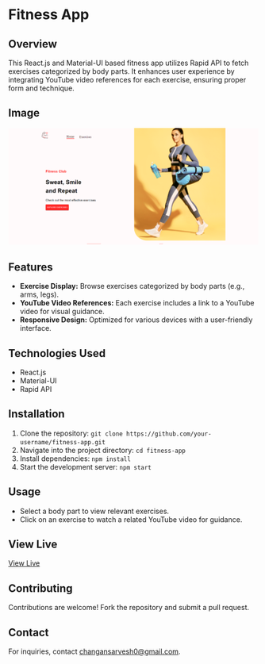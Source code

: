 <!DOCTYPE html>
<html lang="en">

</head>
<body>
  <h1>Fitness App</h1>

  <h2>Overview</h2>
  <p>This React.js and Material-UI based fitness app utilizes Rapid API to fetch exercises categorized by body parts. It enhances user experience by integrating YouTube video references for each exercise, ensuring proper form and technique.</p>

  <h2>Image</h2>
  <img src="website-screenshot.png" alt="Fitness App Screenshot" class="app-screenshot">
  <h2>Features</h2>
  <ul>
    <li><strong>Exercise Display:</strong> Browse exercises categorized by body parts (e.g., arms, legs).</li>
    <li><strong>YouTube Video References:</strong> Each exercise includes a link to a YouTube video for visual guidance.</li>
    <li><strong>Responsive Design:</strong> Optimized for various devices with a user-friendly interface.</li>
  </ul>

  <h2>Technologies Used</h2>
  <ul>
    <li>React.js</li>
    <li>Material-UI</li>
    <li>Rapid API</li>
  </ul>

  <h2>Installation</h2>
  <ol>
    <li>Clone the repository: <code>git clone https://github.com/your-username/fitness-app.git</code></li>
    <li>Navigate into the project directory: <code>cd fitness-app</code></li>
    <li>Install dependencies: <code>npm install</code></li>
    <li>Start the development server: <code>npm start</code></li>
  </ol>

  <h2>Usage</h2>
  <ul>
    <li>Select a body part to view relevant exercises.</li>
    <li>Click on an exercise to watch a related YouTube video for guidance.</li>
  </ul>

  <h2>View Live</h2>
  <div class="live-link">
    <a href="https://fitness-app-jade-psi.vercel.app/ target="_blank">View Live</a>
  </div>

  <h2>Contributing</h2>
  <p>Contributions are welcome! Fork the repository and submit a pull request.</p>

  <h2 class="contact">Contact</h2>
  <p>For inquiries, contact <a href="mailto:changansarvesh0@gmail.com">changansarvesh0@gmail.com</a>.</p>
</body>
</html>
